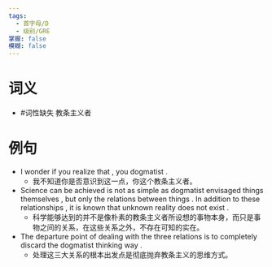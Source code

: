 ```yaml
---
tags:
  - 首字母/D
  - 级别/GRE
掌握: false
模糊: false
---
```

# 词义
- #词性缺失 教条主义者
# 例句
- I wonder if you realize that , you dogmatist .
	- 我不知道你是否意识到这一点，你这个教条主义者。
- Science can be achieved is not as simple as dogmatist envisaged things themselves , but only the relations between things . In addition to these relationships , it is known that unknown reality does not exist .
	- 科学能够达到的并不是像朴素的教条主义者所设想的事物本身，而只是事物之间的关系，在这些关系之外，不存在可知的实在。
- The departure point of dealing with the three relations is to completely discard the dogmatist thinking way .
	- 处理这三大关系的根本出发点是彻底抛弃教条主义的思维方式。
